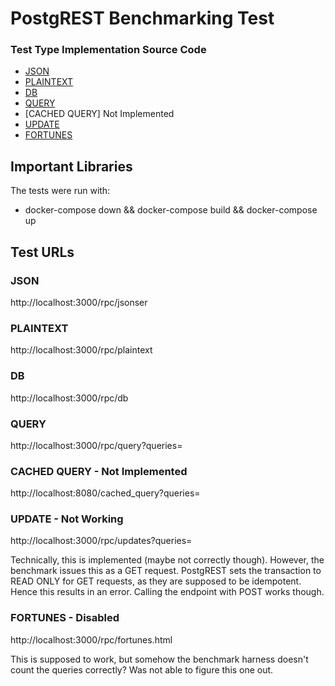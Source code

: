 # PostgREST Benchmarking Test

### Test Type Implementation Source Code

* [JSON](src/json.sql)
* [PLAINTEXT](src/plaintext.sql)
* [DB](src/db.sql)
* [QUERY](src/query.sql)
* [CACHED QUERY] Not Implemented
* [UPDATE](src/update.sql)
* [FORTUNES](src/fortunes.sql)

## Important Libraries
The tests were run with:
* docker-compose down && docker-compose build && docker-compose up

## Test URLs
### JSON

http://localhost:3000/rpc/jsonser

### PLAINTEXT

http://localhost:3000/rpc/plaintext

### DB

http://localhost:3000/rpc/db

### QUERY

http://localhost:3000/rpc/query?queries=

### CACHED QUERY - Not Implemented

http://localhost:8080/cached_query?queries=

### UPDATE - Not Working

http://localhost:3000/rpc/updates?queries=

Technically, this is implemented (maybe not correctly though).
However, the benchmark issues this as a GET request.
PostgREST sets the transaction to READ ONLY for GET requests,
as they are supposed to be idempotent.
Hence this results in an error. Calling the endpoint with POST
works though.

### FORTUNES - Disabled

http://localhost:3000/rpc/fortunes.html

This is supposed to work, but somehow the benchmark harness
doesn't count the queries correctly?
Was not able to figure this one out.

